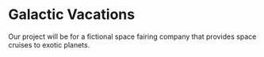 # Galactic Vacations

Our project will be for a fictional space fairing company that provides space cruises to exotic planets.
